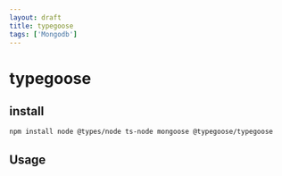 ```yaml
---
layout: draft
title: typegoose
tags: ['Mongodb']
---
```

# typegoose

## install 
```bash
npm install node @types/node ts-node mongoose @typegoose/typegoose
```

## Usage
